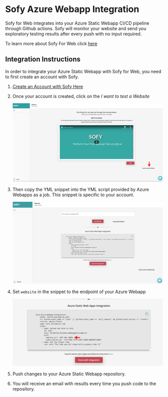 # Sofy Azure Webapp Integration

Sofy for Web integrates into your Azure Static Webapp CI/CD pipeline through Github actions. Sofy will monitor your website and send you exploratory testing results after every push with no input required.

To learn more about Sofy For Web click [here](https://sofy.ai/azure-static-webapp-integration/) 

## Integration Instructions

In order to integrate your Azure Static Webapp with Sofy for Web, you need to first create an account with Sofy. 

1. [Create an Account with Sofy Here](https://sofy.ai/register/)
2. Once your account is created, click on the *I want to test a Website*

	![Test a Website](newaccount.png)

3. Then copy the YML snippet into the YML script provided by Azure Webapps as a job. This snippet is specific to your account.

	![Copy Snippet](copysnippet.png)

4. Set `website` in the snippet to the endpoint of your Azure Webapp

	![website](changeurl.png)

5. Push changes to your Azure Static Webapp repository. 
6. You will receive an email with results every time you push code to the repository.


